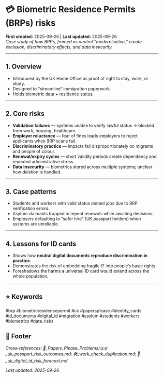 # 💳 Biometric Residence Permits (BRPs) risks  
**First created:** 2025-09-26 | **Last updated:** 2025-09-26  
*Case study of how BRPs, framed as neutral “modernisation,” create exclusion, discriminatory effects, and data insecurity.*  

---

## 1. Overview  
- Introduced by the UK Home Office as proof of right to stay, work, or study.  
- Designed to “streamline” immigration paperwork.  
- Holds biometric data + residence status.  

---

## 2. Core risks  
- **Validation failures** — systems unable to verify lawful status → blocked from work, housing, healthcare.  
- **Employer reluctance** — fear of fines leads employers to reject applicants when BRP scans fail.  
- **Discriminatory practice** — impacts fall disproportionately on migrants and people of colour.  
- **Renewal/expiry cycles** — short validity periods create dependency and repeated administrative stress.  
- **Data insecurity** — biometrics stored across multiple systems; unclear how deletion is handled.  

---

## 3. Case patterns  
- Students and workers with valid status denied jobs due to BRP verification errors.  
- Asylum claimants trapped in repeat renewals while awaiting decisions.  
- Employers defaulting to “safer hire” (UK passport holders) when systems are unreliable.  

---

## 4. Lessons for ID cards  
- Shows how **neutral digital documents reproduce discrimination in practice**.  
- Demonstrates the risk of embedding fragile IT into people’s basic rights.  
- Foreshadows the harms a universal ID card would extend across the whole population.  

---

## ⭐ Keywords  
#brp #biometricresidencepermit #uk #papersplease #identity_cards #id_documents #digital_id #migration #asylum #students #workers #biometrics #data_risks  

## 🏮 Footer  
*Cross-references: 🛂_Papers_Please_Problems/🇬🇧_uk_passport_risk_outcomes.md; 🛠️_work_check_duplication.md; 🔮_uk_digital_id_risk_forecast.md*  

_Last updated: 2025-09-26_  
